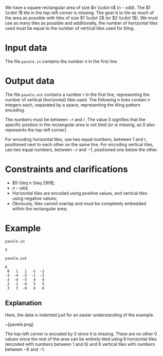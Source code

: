 We have a square rectangular area of size $n \\cdot n$ ($n$ - odd). The $1 \\cdot 1$ tile in the top-left corner is missing. The goal is to tile as much of the area as possible with tiles of size $1 \\cdot 2$ (or $2 \\cdot 1$). We must use as many tiles as possible and additionally, the number of horizontal tiles used must be equal to the number of vertical tiles used for tiling.

# Input data

The file `pavele.in` contains the number $n$ in the first line.

# Output data

The file `pavele.out` contains a number $r$ in the first line, representing the number of vertical (horizontal) tiles used. The following $n$ lines contain $n$ integers each, separated by a space, representing the tiling pattern encoding.

The numbers must be between $-r$ and $r$. The value $0$ signifies that the specific position in the rectangular area is not tiled (or is missing, as $0$ also represents the top-left corner). 

For encoding horizontal tiles, use two equal numbers, between $1$ and $r$, positioned next to each other on the same line. For encoding vertical tiles, use two equal numbers, between $-r$ and $-1$, positioned one below the other.

# Constraints and clarifications

* $5 \\leq n \\leq 299$;
* $n$ – odd;
* Horizontal tiles are encoded using positive values, and vertical tiles using negative values;
* Obviously, tiles cannot overlap and must be completely embedded within the rectangular area;

# Example

`pavele.in`
```
5
```

`pavele.out`
```
6
 0   1   1  -1  -2
-3  -4  -5  -1  -2
-3  -4  -5   4   4
 2   2  -6   5   5
 3   3  -6   6   6
```

## Explanation

Here, the data is indented just for an easier understanding of the example.

~[pavele.png]

The top-left corner is encoded by $0$ since it is missing. There are no other $0$ values since the rest of the area can be entirely tiled using $6$ horizontal tiles (encoded with numbers between $1$ and $6$) and $6$ vertical tiles with numbers between $-6$ and $-1$.